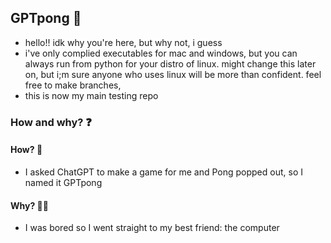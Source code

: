 ## GPTpong 🏓
* hello!! idk why you're here, but why not, i guess
* i've only complied executables for mac and windows, but you can always run from python for your distro of linux. might change this later on, but i;m sure anyone who uses linux will be more than confident. feel free to make branches,
* this is now my main testing repo

### How and why? ❓

#### How? 🤷
* I asked ChatGPT to make a game for me and Pong popped out, so I named it GPTpong

#### Why? 🤦‍♂️
* I was bored so I went straight to my best friend: the computer